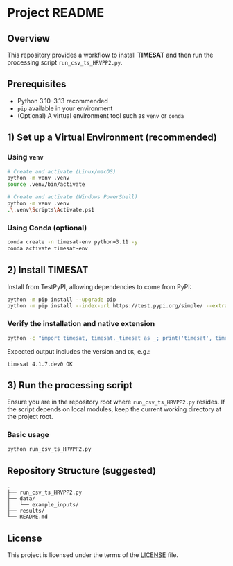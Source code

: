 # Project README

## Overview
This repository provides a workflow to install **TIMESAT** and then run the processing script `run_csv_ts_HRVPP2.py`.

## Prerequisites
- Python 3.10–3.13 recommended
- `pip` available in your environment
- (Optional) A virtual environment tool such as `venv` or `conda`

## 1) Set up a Virtual Environment (recommended)

### Using `venv`
```bash
# Create and activate (Linux/macOS)
python -m venv .venv
source .venv/bin/activate

# Create and activate (Windows PowerShell)
python -m venv .venv
.\.venv\Scripts\Activate.ps1
```

### Using Conda (optional)
```bash
conda create -n timesat-env python=3.11 -y
conda activate timesat-env
```

## 2) Install TIMESAT
Install from TestPyPI, allowing dependencies to come from PyPI:

```bash
python -m pip install --upgrade pip
python -m pip install --index-url https://test.pypi.org/simple/ --extra-index-url https://pypi.org/simple timesat==4.1.7.dev0
```

### Verify the installation and native extension
```bash
python -c "import timesat, timesat._timesat as _; print('timesat', timesat.__version__, 'OK')"
```
Expected output includes the version and `OK`, e.g.:
```
timesat 4.1.7.dev0 OK
```

## 3) Run the processing script

Ensure you are in the repository root where `run_csv_ts_HRVPP2.py` resides. If the script depends on local modules, keep the current working directory at the project root.

### Basic usage
```bash
python run_csv_ts_HRVPP2.py
```

## Repository Structure (suggested)
```
.
├── run_csv_ts_HRVPP2.py
├── data/
│   └── example_inputs/
├── results/
└── README.md
```

## License
This project is licensed under the terms of the [LICENSE](LICENSE) file.
